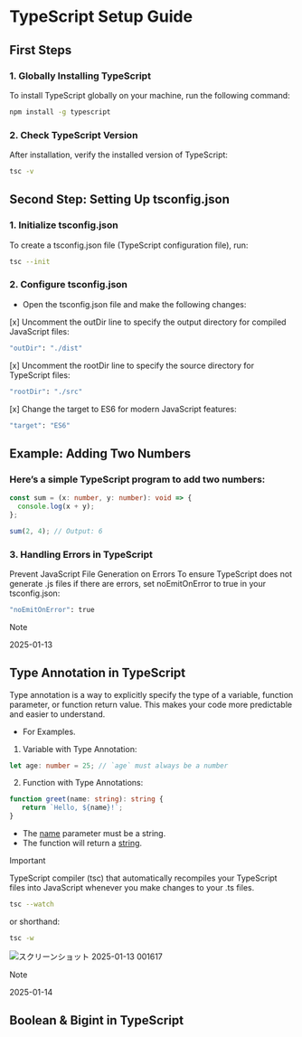 # TypeScript Setup Guide

## First Steps

### 1. Globally Installing TypeScript
To install TypeScript globally on your machine, run the following command:

```bash
npm install -g typescript
```

### 2. Check TypeScript Version
After installation, verify the installed version of TypeScript:

```bash
tsc -v
```

## Second Step: Setting Up tsconfig.json

### 1. Initialize tsconfig.json
To create a tsconfig.json file (TypeScript configuration file), run:
```bash
tsc --init
```
### 2. Configure tsconfig.json
- Open the tsconfig.json file and make the following changes:

[x] Uncomment the outDir line to specify the output directory for compiled JavaScript files:
```bash
"outDir": "./dist"
```
[x] Uncomment the rootDir line to specify the source directory for TypeScript files:
```bash
"rootDir": "./src"
```
[x] Change the target to ES6 for modern JavaScript features:
```bash
"target": "ES6"
```


## Example: Adding Two Numbers
### Here’s a simple TypeScript program to add two numbers:

```typescript
const sum = (x: number, y: number): void => {
  console.log(x + y);
};

sum(2, 4); // Output: 6
```

### 3. Handling Errors in TypeScript
Prevent JavaScript File Generation on Errors
To ensure TypeScript does not generate .js files if there are errors, set noEmitOnError to true in your tsconfig.json:

```bash
"noEmitOnError": true
```

> [!NOTE]
> 2025-01-13

## Type Annotation in TypeScript
Type annotation is a way to explicitly specify the type of a variable, function parameter, or function return value. This makes your code more predictable and easier to understand.

- For Examples. 
 1. Variable with Type Annotation:
 ```typescript 
 let age: number = 25; // `age` must always be a number
 ```
 2. Function with Type Annotations:
 ```typescript
function greet(name: string): string {
    return `Hello, ${name}!`;
}
```
  - The <ins>name</ins> parameter must be a string.
  - The function will return a <ins>string</ins>.

 > [!IMPORTANT]
 > TypeScript compiler (tsc) that automatically recompiles your TypeScript files into JavaScript whenever you make   changes to your .ts files.
 ```bash
 tsc --watch
 ```
 or shorthand:
 ```bash
 tsc -w
 ```
 ![スクリーンショット 2025-01-13 001617](https://github.com/user-attachments/assets/5caa757e-ca77-4665-a7c4-9de3ef5814f3)


> [!NOTE]
> 2025-01-14

## Boolean & Bigint in TypeScript

